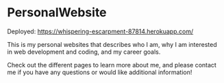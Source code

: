 # PersonalWebsite

Deployed: https://whispering-escarpment-87814.herokuapp.com/

This is my personal websites that describes who I am, why I am interested in web development and coding, and my career goals.

Check out the different pages to learn more about me, and please contact me if you have any questions or would like additional information!
